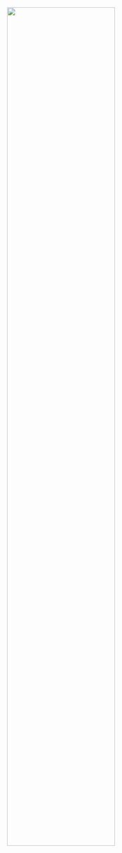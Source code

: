 
&nbsp;

<div align="center">
 
  <img width="70%"
            src="https://github.com/Juan-Sebastian-Rios-Martinez/LOGOS/assets/47394043/2f862aa8-a5af-4144-96a1-75dee00bca7e" />
    </a>  
</div>
